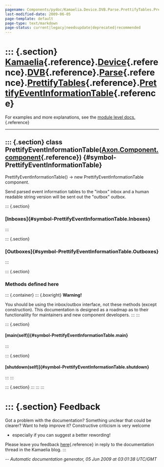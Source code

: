 ```yaml
---
pagename: Components/pydoc/Kamaelia.Device.DVB.Parse.PrettifyTables.PrettifyEventInformationTable
last-modified-date: 2009-06-05
page-template: default
page-type: text/markdown
page-status: current|legacy|needsupdate|deprecated|recommended
---
```

::: {.section}
[Kamaelia](/Components/pydoc/Kamaelia.html){.reference}.[Device](/Components/pydoc/Kamaelia.Device.html){.reference}.[DVB](/Components/pydoc/Kamaelia.Device.DVB.html){.reference}.[Parse](/Components/pydoc/Kamaelia.Device.DVB.Parse.html){.reference}.[PrettifyTables](/Components/pydoc/Kamaelia.Device.DVB.Parse.PrettifyTables.html){.reference}.[PrettifyEventInformationTable](/Components/pydoc/Kamaelia.Device.DVB.Parse.PrettifyTables.PrettifyEventInformationTable.html){.reference}
=================================================================================================================================================================================================================================================================================================================================================================================================================================================================================================

For examples and more explanations, see the [module level
docs.](/Components/pydoc/Kamaelia.Device.DVB.Parse.PrettifyTables.html){.reference}

------------------------------------------------------------------------

::: {.section}
class PrettifyEventInformationTable([Axon.Component.component](/Docs/Axon/Axon.Component.component.html){.reference}) {#symbol-PrettifyEventInformationTable}
---------------------------------------------------------------------------------------------------------------------

PrettifyEventInformationTable() -\> new PrettifyEventInformationTable
component.

Send parsed event information tables to the \"inbox\" inbox and a human
readable string version will be sent out the \"outbox\" outbox.

::: {.section}
### [Inboxes]{#symbol-PrettifyEventInformationTable.Inboxes}
:::

::: {.section}
### [Outboxes]{#symbol-PrettifyEventInformationTable.Outboxes}
:::

::: {.section}
### Methods defined here

::: {.container}
::: {.boxright}
**Warning!**

You should be using the inbox/outbox interface, not these methods
(except construction). This documentation is designed as a roadmap as to
their functionalilty for maintainers and new component developers.
:::
:::

::: {.section}
#### [main(self)]{#symbol-PrettifyEventInformationTable.main}
:::

::: {.section}
#### [shutdown(self)]{#symbol-PrettifyEventInformationTable.shutdown}
:::
:::

::: {.section}
:::
:::
:::

::: {.section}
Feedback
========

Got a problem with the documentation? Something unclear that could be
clearer? Want to help improve it? Constructive criticism is very welcome
- especially if you can suggest a better rewording!

Please leave you feedback
[here](../../../cgi-bin/blog/blog.cgi?rm=viewpost&nodeid=1142023701){.reference}
in reply to the documentation thread in the Kamaelia blog.
:::

*\-- Automatic documentation generator, 05 Jun 2009 at 03:01:38 UTC/GMT*
